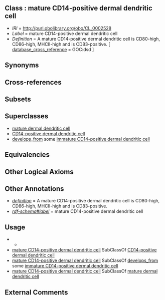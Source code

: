 
## Class : mature CD14-positive dermal dendritic cell

 * *IRI* = http://purl.obolibrary.org/obo/CL_0002528
 * *Label* = mature CD14-positive dermal dendritic cell
 * *Definition* = A mature CD14-positive dermal dendritic cell is CD80-high, CD86-high, MHCII-high and is CD83-positive. [ [database_cross_reference](../../ef/oboInOwl#hasDbXref.md) = GOC:dsd ]

## Synonyms


## Cross-references


## Subsets


## Superclasses

 * [mature dermal dendritic cell](../../CL/10/CL_0001010.md)
 * [CD14-positive dermal dendritic cell](../../CL/26/CL_0002526.md)
 * [develops_from](../../RO/02/RO_0002202.md) some [immature CD14-positive dermal dendritic cell](../../CL/27/CL_0002527.md)

## Equivalencies


## Other Logical Axioms


## Other Annotations

 * *[definition](../../IAO/15/IAO_0000115.md)* = A mature CD14-positive dermal dendritic cell is CD80-high, CD86-high, MHCII-high and is CD83-positive.
 * *[rdf-schema#label](../../el/rdf-schema#label.md)* = mature CD14-positive dermal dendritic cell

## Usage

 * -
 * [mature CD14-positive dermal dendritic cell](../../CL/28/CL_0002528.md) SubClassOf [CD14-positive dermal dendritic cell](../../CL/26/CL_0002526.md)
 * [mature CD14-positive dermal dendritic cell](../../CL/28/CL_0002528.md) SubClassOf [develops_from](../../RO/02/RO_0002202.md) some [immature CD14-positive dermal dendritic cell](../../CL/27/CL_0002527.md)
 * [mature CD14-positive dermal dendritic cell](../../CL/28/CL_0002528.md) SubClassOf [mature dermal dendritic cell](../../CL/10/CL_0001010.md)

## External Comments

